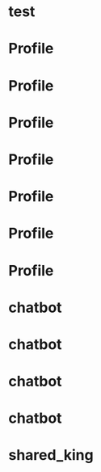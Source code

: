 # test
# Profile
# Profile
# Profile
# Profile
# Profile
# Profile
# Profile
# chatbot
# chatbot
# chatbot
# chatbot
# shared_king
